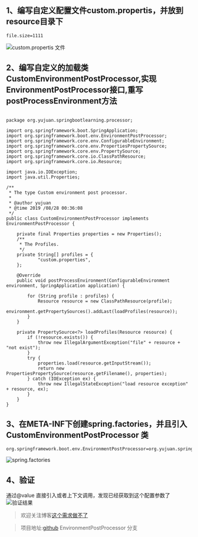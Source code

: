 ## 1、编写自定义配置文件custom.propertis，并放到resource目录下
```
file.size=1111
```
![custom.propertis 文件](https://i.loli.net/2019/08/28/kRIm1TsrHMliQX5.png)

## 2、编写自定义的加载类CustomEnvironmentPostProcessor,实现EnvironmentPostProcessor接口,重写postProcessEnvironment方法
```

package org.yujuan.springbootlearning.processor;

import org.springframework.boot.SpringApplication;
import org.springframework.boot.env.EnvironmentPostProcessor;
import org.springframework.core.env.ConfigurableEnvironment;
import org.springframework.core.env.PropertiesPropertySource;
import org.springframework.core.env.PropertySource;
import org.springframework.core.io.ClassPathResource;
import org.springframework.core.io.Resource;

import java.io.IOException;
import java.util.Properties;

/**
 * The type Custom environment post processor.
 *
 * @author yujuan
 * @time 2019 /08/28 00:36:08
 */
public class CustomEnvironmentPostProcessor implements EnvironmentPostProcessor {

    private final Properties properties = new Properties();
    /**
     * The Profiles.
     */
    private String[] profiles = {
            "custom.properties",
    };

    @Override
    public void postProcessEnvironment(ConfigurableEnvironment environment, SpringApplication application) {

        for (String profile : profiles) {
            Resource resource = new ClassPathResource(profile);
            environment.getPropertySources().addLast(loadProfiles(resource));
        }
    }

    private PropertySource<?> loadProfiles(Resource resource) {
        if (!resource.exists()) {
            throw new IllegalArgumentException("file" + resource + "not exist");
        }
        try {
            properties.load(resource.getInputStream());
            return new PropertiesPropertySource(resource.getFilename(), properties);
        } catch (IOException ex) {
            throw new IllegalStateException("load resource exception" + resource, ex);
        }
    }
}
```
## 3、在META-INF下创建spring.factories，并且引入CustomEnvironmentPostProcessor 类
```
org.springframework.boot.env.EnvironmentPostProcessor=org.yujuan.springbootlearning.processor.CustomEnvironmentPostProcessor
```
![spring.factories](https://i.loli.net/2019/08/28/VJC4hbeDZqQkXPr.png)


## 4、验证
通过@value 直接引入或者上下文调用，发现已经获取到这个配置参数了
![验证结果](https://i.loli.net/2019/08/28/Wmiv5VnP1HbA74Z.png)

> 欢迎关注博客[这个需求做不了](https://www.cnblogs.com/jakaBlog/)

> 项目地址:[github](https://github.com/yujuangithub0805/springboot-learning.git) EnvironmentPostProcessor 分支